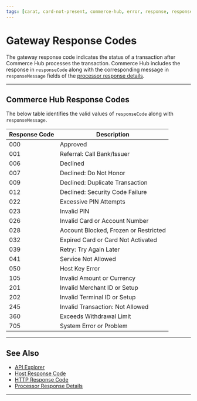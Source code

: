 ```yaml
---
tags: [carat, card-not-present, commerce-hub, error, response, response-codes, card-present]
---
```


# Gateway Response Codes

The gateway response code indicates the status of a transaction after Commerce Hub processes the transaction. Commerce Hub includes the response in `responseCode` along with the corresponding message in `responseMessage` fields of the [processor response details](?path=docs/Resources/Master-Data/Processor-Response-Details.md). 

---

## Commerce Hub Response Codes

The below table identifies the valid values of `responseCode` along with `responseMessage`.

| Response Code | Description |
| ---------- | --------------- |
| 000 | Approved |
| 001 | Referral: Call Bank/Issuer |
| 006 | Declined |
| 007 | Declined: Do Not Honor |
| 009 | Declined: Duplicate Transaction |
| 012 | Declined: Security Code Failure |
| 022 | Excessive PIN Attempts |
| 023 | Invalid PIN |
| 026 | Invalid Card or Account Number |
| 028 | Account Blocked, Frozen or Restricted |
| 032 | Expired Card or Card Not Activated |
| 039 | Retry: Try Again Later |
| 041 | Service Not Allowed |
| 050 | Host Key Error |
| 105 | Invalid Amount or Currency |
| 201 | Invalid Merchant ID or Setup |
| 202 | Invalid Terminal ID or Setup |
| 245 | Invalid Transaction: Not Allowed |
| 360 | Exceeds Withdrawal Limit |
| 705 | System Error or Problem |

---

## See Also

- [API Explorer](../api/?type=post&path=/payments/v1/charges)
- [Host Response Code](?path=docs/Resources/Guides/Response-Codes/Host-Response-Code.md)
- [HTTP Response Code](?path=docs/Resources/Guides/Response-Codes/HTTP.md)
- [Processor Response Details](?path=docs/Resources/Master-Data/Processor-Response-Details.md)

---
